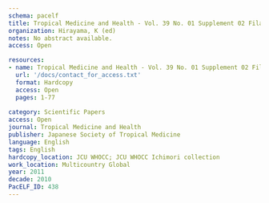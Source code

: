 ```yaml
---
schema: pacelf
title: Tropical Medicine and Health - Vol. 39 No. 01 Supplement 02 Filariasis
organization: Hirayama, K (ed)
notes: No abstract available.
access: Open

resources:
- name: Tropical Medicine and Health - Vol. 39 No. 01 Supplement 02 Filariasis
  url: '/docs/contact_for_access.txt'
  format: Hardcopy
  access: Open
  pages: 1-77
 
category: Scientific Papers
access: Open
journal: Tropical Medicine and Health
publisher: Japanese Society of Tropical Medicine
language: English 
tags: English 
hardcopy_location: JCU WHOCC; JCU WHOCC Ichimori collection
work_location: Multicountry Global
year: 2011
decade: 2010
PacELF_ID: 438
---
```

